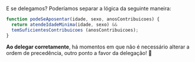 E se delegamos? Poderíamos separar a lógica da seguinte maneira:

``` javascript
function podeSeAposentar(idade, sexo, anosContribuicoes) { 
  return atendeIdadeMinima(idade, sexo) && 
  temSuficientesContribuicoes (anosContribuicoes);
}
```

**Ao delegar corretamente**, há momentos em que não é necessário alterar a ordem de precedência, outro ponto a favor da delegação! :muscle:
